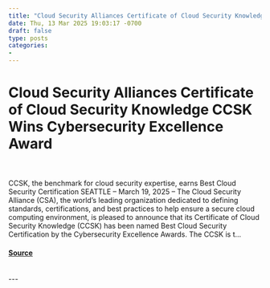 ```yaml
---
title: "Cloud Security Alliances Certificate of Cloud Security Knowledge CCSK Wins Cybersecurity Excellence Award"
date: Thu, 13 Mar 2025 19:03:17 -0700
draft: false
type: posts
categories: 
- 
---
```

# Cloud Security Alliances Certificate of Cloud Security Knowledge CCSK Wins Cybersecurity Excellence Award

<br/>

<br/>
CCSK, the benchmark for cloud security expertise, earns Best Cloud Security Certification SEATTLE – March 19, 2025 – The Cloud Security Alliance (CSA), the world’s leading organization dedicated to defining standards, certifications, and best practices to help ensure a secure cloud computing environment, is pleased to announce that its Certificate of Cloud Security Knowledge (CCSK) has been named Best Cloud Security Certification by the Cybersecurity Excellence Awards. The CCSK is t...

#### [Source](https://cloudsecurityalliance.org/articles/ccsk-wins-cybersecurity-excellence-award)

<br/>
---
